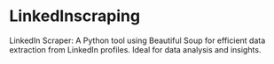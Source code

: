 # LinkedInscraping
LinkedIn Scraper: A Python tool using Beautiful Soup for efficient data extraction from LinkedIn profiles. Ideal for data analysis and insights.
